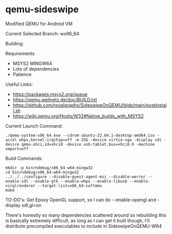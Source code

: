 # qemu-sideswipe
Modified QEMU for Android VM

Current Selected Branch: wx86_64

Building:

Requirements
- MSYS2 MINGW64
- Lots of dependencies
- Patience

Useful Links:
- https://packages.msys2.org/queue
- https://qemu.weilnetz.de/doc/BUILD.txt
- https://github.com/royalgraphx/SideswipeOnQEMU/blob/main/postinstall.sh
- https://wiki.qemu.org/Hosts/W32#Native_builds_with_MSYS2

Current Launch Command:
```
./qemu-system-x86_64.exe --cdrom ubuntu-22.04.1-desktop-amd64.iso -accel whpx,kernel-irqchip=off -m 25G -device virtio-vga -display sdl -device qemu-xhci,id=xhci0 -device usb-tablet,bus=xhci0.0 -machine vmport=off
```

Build Commands:
```
mkdir -p bin/ndebug/x86_64-w64-mingw32
cd bin/ndebug/x86_64-w64-mingw32
../../../configure --disable-guest-agent-msi --disable-werror --enable-sdl --enable-gtk --enable-whpx --enable-libusb --enable-virglrenderer --target-list=x86_64-softmmu
make
```

TO-DO's:
Get Epoxy OpenGL support, so I can do --enable-opengl and -display sdl,gl=on

There's honestly so many dependencies scattered around so rebuilding this is basically extremely difficult, as long as I can get it built though, I'll distribute precompiled executables to include in SideswipeOnQEMU-W64
